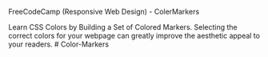 FreeCodeCamp (Responsive Web Design) - ColerMarkers

Learn CSS Colors by Building a Set of Colored Markers.
Selecting the correct colors for your webpage can greatly improve the aesthetic appeal to your readers.
#   C o l o r - M a r k e r s  
 